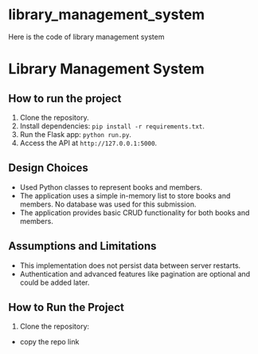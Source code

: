 # library_management_system
Here is the code of library management system

# Library Management System

## How to run the project

1. Clone the repository.
2. Install dependencies: `pip install -r requirements.txt`.
3. Run the Flask app: `python run.py`.
4. Access the API at `http://127.0.0.1:5000`.

## Design Choices

- Used Python classes to represent books and members.
- The application uses a simple in-memory list to store books and members. No database was used for this submission.
- The application provides basic CRUD functionality for both books and members.

## Assumptions and Limitations

- This implementation does not persist data between server restarts.
- Authentication and advanced features like pagination are optional and could be added later.

## How to Run the Project

1. Clone the repository:
- copy the repo link
   ```bash
